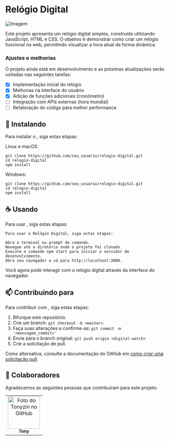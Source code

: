 # Relógio Digital

<img src="./img/print.png" alt="Imagem">

Este projeto apresenta um relógio digital simples, construído utilizando JavaScript, HTML e CSS. O objetivo é demonstrar como criar um relógio funcional na web, permitindo visualizar a hora atual de forma dinâmica.

### Ajustes e melhorias

O projeto ainda está em desenvolvimento e as próximas atualizações serão voltadas nas seguintes tarefas:

- [x] Implementação inicial do relógio
- [x] Melhorias na interface do usuário
- [x] Adição de funções adicionais (cronômetro)
- [ ] Integração com APIs externas (hora mundial)
- [ ] Refatoração do código para melhor performance

## 🚀 Instalando <digital-watch>

Para instalar o <digital-watch>, siga estas etapas:


Linux e macOS:

```
git clone https://github.com/seu_usuario/relogio-digital.git
cd relogio-digital
npm install
```

Windows:

```
git clone https://github.com/seu_usuario/relogio-digital.git
cd relogio-digital
npm install
```

## ☕ Usando <digital-watch>

Para usar <digital-watch>, siga estas etapas:

```
Para usar o Relógio Digital, siga estas etapas:

Abra o terminal ou prompt de comando.
Navegue até o diretório onde o projeto foi clonado.
Execute o comando npm start para iniciar o servidor de desenvolvimento.
Abra seu navegador e vá para http://localhost:3000.
```

Você agora pode interagir com o relógio digital através da interface do navegador.

## 📫 Contribuindo para <digital-watch>

Para contribuir com <digital-watch>, siga estas etapas:

1. Bifurque este repositório.
2. Crie um branch: `git checkout -b <master>`.
3. Faça suas alterações e confirme-as: `git commit -m '<mensagem_commit>'`
4. Envie para o branch original: `git push origin <digital-watch>`
5. Crie a solicitação de pull.

Como alternativa, consulte a documentação do GitHub em [como criar uma solicitação pull](https://help.github.com/en/github/collaborating-with-issues-and-pull-requests/creating-a-pull-request).

## 🤝 Colaboradores

Agradecemos às seguintes pessoas que contribuíram para este projeto:

<table>
  <tr>
    <td align="center">
      <a href="#" title="defina o titulo do link">
        <img src="https://avatars.githubusercontent.com/u/155119138?v=4" width="100px;" alt="Foto do Tonyzin no GitHub"/><br>
        <sub>
          <b>Tony</b>
        </sub>
      </a>
    </td>
  </tr>
</table>
